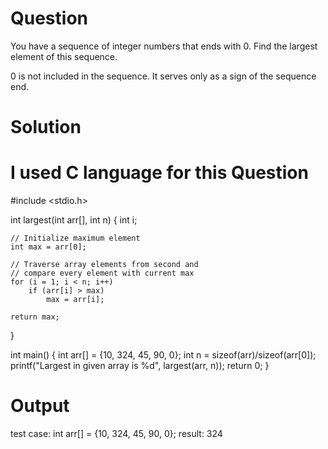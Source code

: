 # Question

You have a sequence of integer numbers that ends with 0. Find the largest element of this sequence.

0 is not included in the sequence. It serves only as a sign of the sequence end.

# Solution
# I used C language for this Question

#include <stdio.h>

int largest(int arr[], int n)
{
	int i;
	
	// Initialize maximum element
	int max = arr[0];

	// Traverse array elements from second and
	// compare every element with current max
	for (i = 1; i < n; i++)
		if (arr[i] > max)
			max = arr[i];

	return max;
}

int main()
{
	int arr[] = {10, 324, 45, 90, 0};
	int n = sizeof(arr)/sizeof(arr[0]);
	printf("Largest in given array is %d", largest(arr, n));
	return 0;
}

# Output
test case: int arr[] = {10, 324, 45, 90, 0};
result: 324
